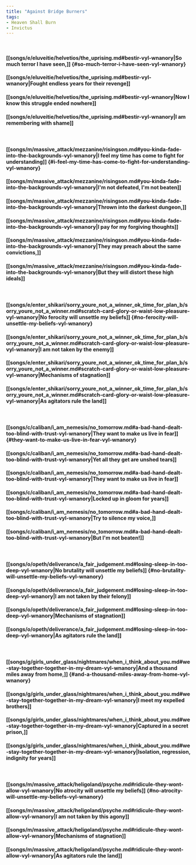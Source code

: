 ```yaml
---
title: "Against Bridge Burners"
tags:
- Heaven Shall Burn
- Invictus
---
```

&nbsp;
#### [[songs/e/eluveitie/helvetios/the_uprising.md#bestir-vyl-wnanory|So much terror I have seen,]] {#so-much-terror-i-have-seen-vyl-wnanory}
#### [[songs/e/eluveitie/helvetios/the_uprising.md#bestir-vyl-wnanory|Fought endless years for their revenge]]
#### [[songs/e/eluveitie/helvetios/the_uprising.md#bestir-vyl-wnanory|Now I know this struggle ended nowhere]]
#### [[songs/e/eluveitie/helvetios/the_uprising.md#bestir-vyl-wnanory|I am remembering with shame]]
&nbsp;
#### [[songs/m/massive_attack/mezzanine/risingson.md#you-kinda-fade-into-the-backgrounds-vyl-wnanory|I feel my time has come to fight for understanding]] {#i-feel-my-time-has-come-to-fight-for-understanding-vyl-wnanory}
#### [[songs/m/massive_attack/mezzanine/risingson.md#you-kinda-fade-into-the-backgrounds-vyl-wnanory|I'm not defeated, I'm not beaten]]
#### [[songs/m/massive_attack/mezzanine/risingson.md#you-kinda-fade-into-the-backgrounds-vyl-wnanory|Thrown into the darkest dungeon,]]
#### [[songs/m/massive_attack/mezzanine/risingson.md#you-kinda-fade-into-the-backgrounds-vyl-wnanory|I pay for my forgiving thoughts]]
#### [[songs/m/massive_attack/mezzanine/risingson.md#you-kinda-fade-into-the-backgrounds-vyl-wnanory|They may preach about the same convictions,]]
#### [[songs/m/massive_attack/mezzanine/risingson.md#you-kinda-fade-into-the-backgrounds-vyl-wnanory|But they will distort these high ideals]]
&nbsp;
#### [[songs/e/enter_shikari/sorry_youre_not_a_winner_ok_time_for_plan_b/sorry_youre_not_a_winner.md#scratch-card-glory-or-waist-low-pleasure-vyl-wnanory|No ferocity will unsettle my beliefs]] {#no-ferocity-will-unsettle-my-beliefs-vyl-wnanory}
#### [[songs/e/enter_shikari/sorry_youre_not_a_winner_ok_time_for_plan_b/sorry_youre_not_a_winner.md#scratch-card-glory-or-waist-low-pleasure-vyl-wnanory|I am not taken by the enemy]]
#### [[songs/e/enter_shikari/sorry_youre_not_a_winner_ok_time_for_plan_b/sorry_youre_not_a_winner.md#scratch-card-glory-or-waist-low-pleasure-vyl-wnanory|Mechanisms of stagnation]]
#### [[songs/e/enter_shikari/sorry_youre_not_a_winner_ok_time_for_plan_b/sorry_youre_not_a_winner.md#scratch-card-glory-or-waist-low-pleasure-vyl-wnanory|As agitators rule the land]]
&nbsp;
#### [[songs/c/caliban/i_am_nemesis/no_tomorrow.md#a-bad-hand-dealt-too-blind-with-trust-vyl-wnanory|They want to make us live in fear]] {#they-want-to-make-us-live-in-fear-vyl-wnanory}
#### [[songs/c/caliban/i_am_nemesis/no_tomorrow.md#a-bad-hand-dealt-too-blind-with-trust-vyl-wnanory|Yet all they get are unshed tears]]
#### [[songs/c/caliban/i_am_nemesis/no_tomorrow.md#a-bad-hand-dealt-too-blind-with-trust-vyl-wnanory|They want to make us live in fear]]
#### [[songs/c/caliban/i_am_nemesis/no_tomorrow.md#a-bad-hand-dealt-too-blind-with-trust-vyl-wnanory|Locked up in gloom for years]]
#### [[songs/c/caliban/i_am_nemesis/no_tomorrow.md#a-bad-hand-dealt-too-blind-with-trust-vyl-wnanory|Try to silence my voice,]]
#### [[songs/c/caliban/i_am_nemesis/no_tomorrow.md#a-bad-hand-dealt-too-blind-with-trust-vyl-wnanory|But I'm not beaten!]]
&nbsp;
#### [[songs/o/opeth/deliverance/a_fair_judgement.md#losing-sleep-in-too-deep-vyl-wnanory|No brutality will unsettle my beliefs]] {#no-brutality-will-unsettle-my-beliefs-vyl-wnanory}
#### [[songs/o/opeth/deliverance/a_fair_judgement.md#losing-sleep-in-too-deep-vyl-wnanory|I am not taken by their felony]]
#### [[songs/o/opeth/deliverance/a_fair_judgement.md#losing-sleep-in-too-deep-vyl-wnanory|Mechanisms of stagnation]]
#### [[songs/o/opeth/deliverance/a_fair_judgement.md#losing-sleep-in-too-deep-vyl-wnanory|As agitators rule the land]]
&nbsp;
#### [[songs/g/girls_under_glass/nightmares/when_i_think_about_you.md#we-stay-together-together-in-my-dream-vyl-wnanory|And a thousand miles away from home,]] {#and-a-thousand-miles-away-from-home-vyl-wnanory}
#### [[songs/g/girls_under_glass/nightmares/when_i_think_about_you.md#we-stay-together-together-in-my-dream-vyl-wnanory|I meet my expelled brothers]]
#### [[songs/g/girls_under_glass/nightmares/when_i_think_about_you.md#we-stay-together-together-in-my-dream-vyl-wnanory|Captured in a secret prison,]]
#### [[songs/g/girls_under_glass/nightmares/when_i_think_about_you.md#we-stay-together-together-in-my-dream-vyl-wnanory|Isolation, regression, indignity for years]]
&nbsp;
#### [[songs/m/massive_attack/heligoland/psyche.md#ridicule-they-wont-allow-vyl-wnanory|No atrocity will unsettle my beliefs]] {#no-atrocity-will-unsettle-my-beliefs-vyl-wnanory}
#### [[songs/m/massive_attack/heligoland/psyche.md#ridicule-they-wont-allow-vyl-wnanory|I am not taken by this agony]]
#### [[songs/m/massive_attack/heligoland/psyche.md#ridicule-they-wont-allow-vyl-wnanory|Mechanisms of stagnation]]
#### [[songs/m/massive_attack/heligoland/psyche.md#ridicule-they-wont-allow-vyl-wnanory|As agitators rule the land]]
